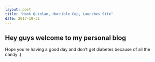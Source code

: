 ```yaml
---
layout: post
title: "Hank Quinlan, Horrible Cop, Launches Site"
date: 2017-10-31
--- 
```

## Hey guys welcome to my personal blog
Hope you're having a good day and don't get diabetes because of all the candy :)
